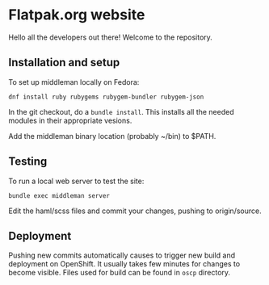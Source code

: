 # Flatpak.org website

Hello all the developers out there! Welcome to the repository. 
## Installation and setup

To set up middleman locally on Fedora:

    dnf install ruby rubygems rubygem-bundler rubygem-json

In the git checkout, do a `bundle install`. This installs all
the needed modules in their appropriate vesions.

Add the middleman binary location (probably ~/bin) to $PATH.

## Testing

To run a local web server to test the site:

    bundle exec middleman server

Edit the haml/scss files and commit your changes, pushing to
origin/source.

## Deployment

Pushing new commits automatically causes to trigger new build
and deployment on OpenShift. It usually takes few minutes for
changes to become visible. Files used for build can be found
in `oscp` directory.
